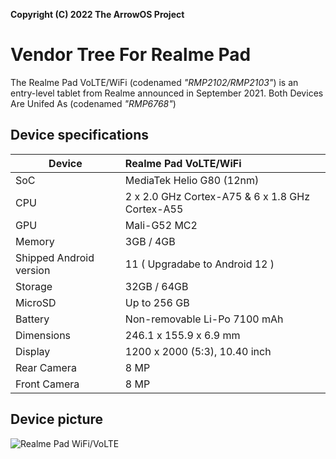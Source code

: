 **Copyright (C) 2022 The ArrowOS Project**

# **Vendor Tree For Realme Pad**

The Realme Pad VoLTE/WiFi (codenamed _"RMP2102/RMP2103"_) is an entry-level tablet from Realme announced in September 2021.
Both Devices Are Unifed As (codenamed _"RMP6768"_)

## **Device specifications**

| Device                  | Realme Pad VoLTE/WiFi                                       |
| ----------------------- | :---------------------------------------------------------- |
| SoC                     | MediaTek Helio G80 (12nm)                                   |
| CPU                     | 2 x 2.0 GHz Cortex-A75 & 6 x 1.8 GHz Cortex-A55             |
| GPU                     | Mali-G52 MC2                                                |
| Memory                  | 3GB / 4GB                                                   |
| Shipped Android version | 11 ( Upgradabe to Android 12 )                              |
| Storage                 | 32GB / 64GB                                                 |
| MicroSD                 | Up to 256 GB                                                |
| Battery                 | Non-removable Li-Po 7100 mAh                                |
| Dimensions              | 246.1 x 155.9 x 6.9 mm                                      |
| Display                 | 1200 x 2000 (5:3), 10.40 inch                               |
| Rear Camera             | 8 MP                                                        |
| Front Camera            | 8 MP                                                        |


## **Device picture**
![Realme Pad WiFi/VoLTE](https://github.com/Realme-Pad-Devs/.github/blob/main/profile/Image.png?raw=true)
